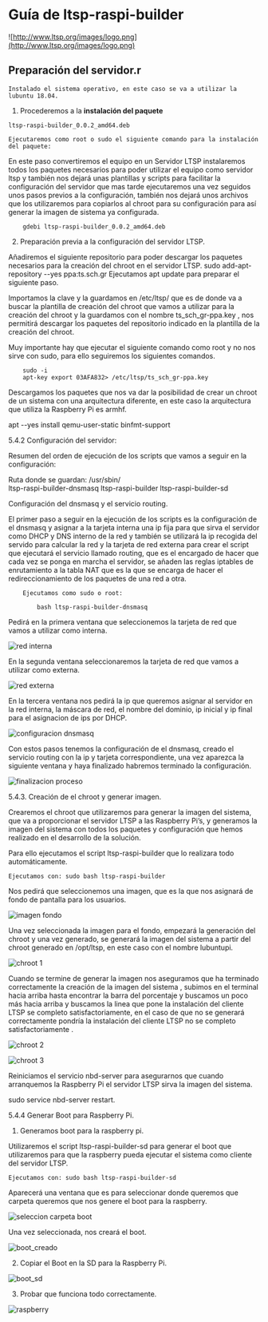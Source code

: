 # Guía de ltsp-raspi-builder

![http://www.ltsp.org/images/logo.png](http://www.ltsp.org/images/logo.png)

## Preparación del servidor.r

	Instalado el sistema operativo, en este caso se va a utilizar la lubuntu 18.04.

1. Procederemos a la **instalación del paquete** 
	
```
ltsp-raspi-builder_0.0.2_amd64.deb
```

	Ejecutaremos como root o sudo el siguiente comando para la instalación del paquete:
		
En este paso convertiremos el equipo en un Servidor LTSP instalaremos todos los paquetes necesarios para poder utilizar el equipo como servidor ltsp y también nos dejará unas plantillas y scripts para facilitar la configuración del servidor que mas tarde ejecutaremos una vez seguidos unos pasos previos a la configuración, también nos dejará unos archivos que los utilizaremos para copiarlos al chroot para su configuración para así generar la imagen de sistema ya configurada.

		gdebi ltsp-raspi-builder_0.0.2_amd64.deb

2. Preparación previa a la configuración del servidor LTSP.

Añadiremos el siguiente repositorio para poder descargar los paquetes necesarios para la creación del chroot en el servidor LTSP.
		sudo add-apt-repository --yes ppa:ts.sch.gr
		Ejecutamos apt update para preparar el siguiente paso.

Importamos la clave y la guardamos en /etc/ltsp/ que es de donde va a buscar la plantilla de creación del chroot que vamos a utilizar para la creación del chroot y la guardamos con el nombre ts_sch_gr-ppa.key , nos permitirá descargar los paquetes del repositorio indicado en la plantilla de la creación del chroot.

Muy importante hay que ejecutar el siguiente comando como root y no nos sirve con sudo, para ello seguiremos los siguientes comandos.

		sudo -i
		apt-key export 03AFA832> /etc/ltsp/ts_sch_gr-ppa.key

Descargamos los paquetes que nos va dar la posibilidad de crear un chroot de un sistema con una arquitectura diferente, en este caso la arquitectura que utiliza la Raspberry Pi es armhf. 


apt --yes install qemu-user-static binfmt-support


5.4.2 Configuración del servidor:


Resumen del orden de ejecución de los scripts que vamos a seguir en la configuración:
	
Ruta donde se guardan: /usr/sbin/		 
ltsp-raspi-builder-dnsmasq
ltsp-raspi-builder
ltsp-raspi-builder-sd

Configuración del dnsmasq y el servicio routing.

El primer paso a seguir en la ejecución de los scripts es la configuración de el dnsmasq y asignar a la tarjeta interna una ip fija para que sirva el servidor como DHCP y DNS interno de la red y también se utilizará la ip recogida del servido para calcular la red y la tarjeta de red externa para crear el script que ejecutará el servicio llamado routing, que es el encargado de hacer que cada vez se ponga en marcha el servidor, se añaden las reglas iptables de enrutamiento a la tabla NAT que es la que se encarga de hacer el redireccionamiento de los paquetes de una red a otra.


		Ejecutamos como sudo o root:

			bash ltsp-raspi-builder-dnsmasq

Pedirá en la primera ventana que seleccionemos la tarjeta de red que vamos a utilizar como interna.

![red interna](img/red_interna.png)

En la segunda ventana seleccionaremos la tarjeta de red que vamos a utilizar como externa.

![red externa](img/red_externa.png)

En la tercera ventana nos pedirá la ip que queremos asignar al servidor en la red interna, la máscara de red, el nombre del dominio, ip inicial y ip final para el asignacion de ips por DHCP.

![configuracion dnsmasq](img/config_dnsmasq.png)

Con estos pasos tenemos la configuración de el dnsmasq, creado el servicio routing con la ip y tarjeta correspondiente, una vez aparezca la siguiente ventana y haya finalizado habremos terminado la configuración.

![finalizacion proceso](img/finalizacion.png)


5.4.3. Creación de el chroot y generar imagen.

Crearemos el chroot que utilizaremos para generar la imagen del sistema, que va a proporcionar el servidor LTSP a las Raspberry Pi’s, y generamos la imagen del sistema con todos los paquetes y configuración que hemos realizado en el desarrollo de la solución.

Para ello ejecutamos el script ltsp-raspi-builder que lo realizara todo automáticamente.

	Ejecutamos con: sudo bash ltsp-raspi-builder

Nos pedirá que seleccionemos una imagen, que es la que nos asignará de fondo de pantalla para los usuarios.

![imagen fondo](img/seleccion_imagen.png)

Una vez seleccionada la imagen para el fondo, empezará la generación del chroot y una vez generado, se generará la imagen del sistema a partir del chroot generado en /opt/ltsp, en este caso con el nombre lubuntupi.

![chroot 1](img/crear_chroot_1.png) 

Cuando se termine de generar la imagen nos aseguramos que ha terminado correctamente la creación de la imagen del sistema , subimos en el terminal hacia arriba hasta encontrar la barra del porcentaje y buscamos un poco más hacia arriba y buscamos la linea que pone la instalación del cliente LTSP se completo satisfactoriamente, en el caso de que no se generará correctamente pondría la instalación del cliente LTSP no se completo satisfactoriamente .
 
![chroot 2](img/crear_chroot_2.png)


![chroot 3](docs/img/crear_chroot_3.png)



Reiniciamos el servicio nbd-server para asegurarnos que cuando arranquemos la Raspberry Pi el servidor LTSP sirva la imagen del sistema.

sudo service nbd-server restart.

5.4.4 Generar Boot para Raspberry Pi.

1. Generamos  boot para la raspberry pi.

Utilizaremos el script ltsp-raspi-builder-sd para generar el boot que utilizaremos para que la raspberry pueda ejecutar el sistema como cliente del servidor LTSP.

	Ejecutamos con: sudo bash ltsp-raspi-builder-sd

Aparecerá una ventana que es para seleccionar donde queremos que carpeta queremos que nos genere el boot para la raspberry.

![seleccion carpeta boot](img/guardar_boot.png)

Una vez seleccionada, nos creará el boot.

![boot_creado](img/directorio_boot.png)

2. Copiar el Boot en la SD para la Raspberry Pi.

![boot_sd](img/boot_sd.png)

3. Probar que funciona todo correctamente.	

![raspberry](img/raspberry_funcionando.png)

